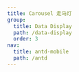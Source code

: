 ```yaml
---
title: Carousel 走马灯
group:
  title: Data Display
  path: /data-display
  order: 3
nav:
  title: antd-mobile
  path: /antd
---
```


<code src="./demos/basic-dynamic.tsx" />

<code src="./demos/basic-space.tsx" />

<code src="./demos/lottery.tsx" />

<code src="./demos/vertical.tsx" />

<code src="./demos/basic.tsx" />

<API/>